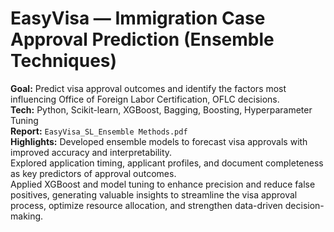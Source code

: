 # EasyVisa — Immigration Case Approval Prediction (Ensemble Techniques)

**Goal:** Predict visa approval outcomes and identify the factors most influencing Office of Foreign Labor Certification, OFLC decisions.  
**Tech:** Python, Scikit-learn, XGBoost, Bagging, Boosting, Hyperparameter Tuning  
**Report:** `EasyVisa_SL_Ensemble Methods.pdf`  
**Highlights:** Developed ensemble models to forecast visa approvals with improved accuracy and interpretability.  
Explored application timing, applicant profiles, and document completeness as key predictors of approval outcomes.  
Applied XGBoost and model tuning to enhance precision and reduce false positives, generating valuable insights to streamline the visa approval process, optimize resource allocation, and strengthen data-driven decision-making. 
